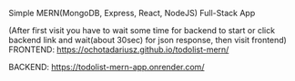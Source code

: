 Simple MERN(MongoDB, Express, React, NodeJS) Full-Stack App

(After first visit you have to wait some time for backend to start or click backend link and wait(about 30sec) for json response, then visit frontend)
FRONTEND: https://ochotadariusz.github.io/todolist-mern/

BACKEND: https://todolist-mern-app.onrender.com/
